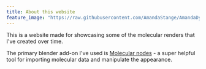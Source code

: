 ```yaml
---
title: About this website
feature_image: "https://raw.githubusercontent.com/AmandaStange/AmandaDyrholmStange/main/_figures/SUC1_cartoon0001.jpg"
---
```


This is a website made for showcasing some of the molecular renders that I've created over time. 

The primary blender add-on I've used is <a href="https://bradyajohnston.github.io/MolecularNodes/">Molecular nodes</a> - a super helpful tool for importing molecular data and manipulate the appearance.
